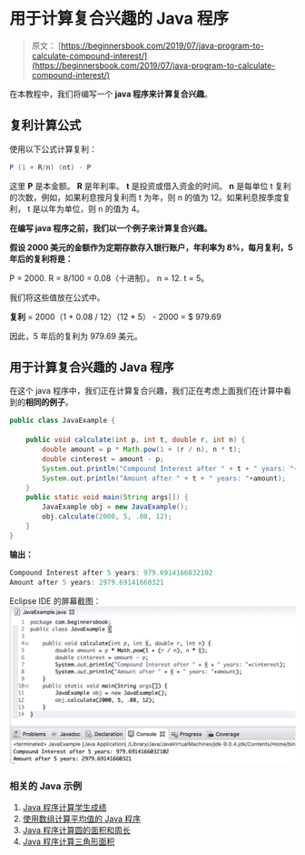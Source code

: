 # 用于计算复合兴趣的 Java 程序

> 原文： [https://beginnersbook.com/2019/07/java-program-to-calculate-compound-interest/](https://beginnersbook.com/2019/07/java-program-to-calculate-compound-interest/)

在本教程中，我们将编写一个 **java 程序来计算复合兴趣**。

## 复利计算公式

使用以下公式计算复利：

```java
P (1 + R/n) (nt) - P
```

这里 **P** 是本金额。
**R** 是年利率。
**t** 是投资或借入资金的时间。
**n** 是每单位 t 复利的次数，例如，如果利息按月复利而 t 为年，则 n 的值为 12。如果利息按季度复利， t 是以年为单位，则 n 的值为 4。

**在编写 java 程序之前，我们以一个例子来计算复合兴趣。**

**假设 2000 美元的金额作为定期存款存入银行账户，年利率为 8%，每月复利，5 年后的复利将是：**

P = 2000\.
R = 8/100 = 0.08（十进制）。
n = 12\.
t = 5。

我们将这些值放在公式中。

**复利** = 2000（1 + 0.08 / 12）（12 * 5） - 2000 = $ 979.69

因此，5 年后的复利为 979.69 美元。

## 用于计算复合兴趣的 Java 程序

在这个 java 程序中，我们正在计算复合兴趣，我们正在考虑上面我们在计算中看到的**相同的例子**。

```java
public class JavaExample {

    public void calculate(int p, int t, double r, int n) {
        double amount = p * Math.pow(1 + (r / n), n * t);
        double cinterest = amount - p;
        System.out.println("Compound Interest after " + t + " years: "+cinterest);
        System.out.println("Amount after " + t + " years: "+amount);
    }
    public static void main(String args[]) {
    	JavaExample obj = new JavaExample();
    	obj.calculate(2000, 5, .08, 12);
    }
}
```

**输出：**

```java
Compound Interest after 5 years: 979.6914166032102
Amount after 5 years: 2979.69141660321

```

Eclipse IDE 的屏幕截图：
![Java Program to calculate compound interest](img/376a6a0f60b85a9a7ba563f6f91cb214.jpg)

### 相关的 Java 示例

1.  [Java 程序计算学生成绩](https://beginnersbook.com/2017/09/java-program-to-calculate-and-display-student-grades/)
2.  [使用数组计算平均值的 Java 程序](https://beginnersbook.com/2017/09/java-program-to-calculate-average-using-array/)
3.  [Java 程序计算圆的面积和周长](https://beginnersbook.com/2014/01/java-program-to-calculate-area-and-circumference-of-circle/)
4.  [Java 程序计算三角形面积](https://beginnersbook.com/2014/01/java-program-to-calculate-area-of-triangle/)